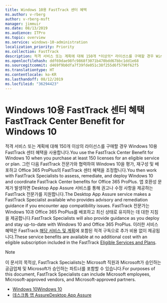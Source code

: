 ```yaml
---
title: Windows 10용 FastTrack 센터 혜택
ms.author: v-rberg
author: v-rberg-msft
manager: jimmuir
ms.date: 08/13/2019
ms.audience: ITPro
ms.topic: overview
ms.service: windows-10-administration
localization_priority: Priority
ms.collection: FastTrack
description: 적격 서비스 또는 계획에 대해 150개 *이상의* 라이선스를 구매할 경우 Windows 10용 FastTrack 센터 혜택을 사용합니다.
ms.openlocfilehash: ddf69dae98fc9868f3071b470bdd67bbc1dd1e68
ms.sourcegitcommit: d469f9b0dfa7f39fde051c38f255d6f5790f62f5
ms.translationtype: HT
ms.contentlocale: ko-KR
ms.lasthandoff: 08/12/2019
ms.locfileid: "36294423"
---
```

# <a name="fasttrack-center-benefit-for-windows-10"></a><span data-ttu-id="35952-103">Windows 10용 FastTrack 센터 혜택</span><span class="sxs-lookup"><span data-stu-id="35952-103">FastTrack Center Benefit for Windows 10</span></span>

<span data-ttu-id="35952-104">적격 서비스 또는 계획에 대해 150개 이상의 라이선스를 구매할 경우 Windows 10용 FastTrack 센터 혜택을 사용합니다.</span><span class="sxs-lookup"><span data-stu-id="35952-104">You use the FastTrack Center Benefit for Windows 10 when you purchase  at least  150 licenses for an eligible service or plan.</span></span> <span data-ttu-id="35952-105">그런 다음 FastTrack 전문가와 협력하여 Windows 10을 평가, 재구성 및 배포하고 Office 365 ProPlus의 FastTrack 센터 혜택을 조정합니다.</span><span class="sxs-lookup"><span data-stu-id="35952-105">You then work with FastTrack Specialists to assess, remediate, and deploy Windows 10 and coordinate FastTrack Center benefits for Office 365 ProPlus.</span></span> <span data-ttu-id="35952-106">앱 호환성 문제가 발생하면 Desktop App Assure 서비스를 통해 권고나 수정 사항을 제공하는 FastTrack 전문가를 지원합니다.</span><span class="sxs-lookup"><span data-stu-id="35952-106">The Desktop App Assure service makes a FastTrack Specialist available who provides advisory and remediation guidance if you encounter app compatibility issues.</span></span>  <span data-ttu-id="35952-107">FastTrack 전문가는 Windows 10과 Office 365 ProPlus를 배포하고 최신 상태로 유지하는 데 대한 지침을 제공합니다.</span><span class="sxs-lookup"><span data-stu-id="35952-107">FastTrack Specialists will also provide guidance as you deploy and stay up-to-date with Windows 10 and Office 365 ProPlus.</span></span> <span data-ttu-id="35952-108">이러한 서비스 혜택은 FastTrack [해당 서비스 및 계획](M365-eligible-services-and-plans.md)에 포함된 적격 구독으로 추가 비용 없이 제공됩니다.</span><span class="sxs-lookup"><span data-stu-id="35952-108">These service benefits are available at no additional cost with an eligible subscription included in the FastTrack [Eligible Services and Plans](M365-eligible-services-and-plans.md).</span></span>
  
> [!NOTE]
> <span data-ttu-id="35952-109">이 문서의 목적상, FastTrack Specialists는 Microsoft 직원과 Microsoft가 승인하는 공급업체 및 Microsoft가 승인하는 파트너를 포함할 수 있습니다.</span><span class="sxs-lookup"><span data-stu-id="35952-109">For purposes of this document, FastTrack Specialists can include Microsoft employees, Microsoft-approved vendors, and Microsoft-approved partners.</span></span> 
    
- [<span data-ttu-id="35952-110">Windows 10</span><span class="sxs-lookup"><span data-stu-id="35952-110">Windows 10</span></span>](Win-10-fasttrack-benefit-for-Windows-10.md)
- [<span data-ttu-id="35952-111">데스크톱 앱 Assure</span><span class="sxs-lookup"><span data-stu-id="35952-111">Desktop App Assure</span></span>](Win-10-desktop-app-assure.md)
  

  

 